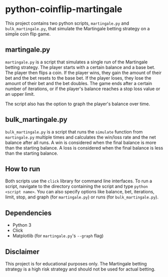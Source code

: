 # python-coinflip-martingale

This project contains two python scripts, `martingale.py` and `bulk_martingale.py`, that simulate the Martingale betting strategy on a simple coin flip game.

## martingale.py

`martingale.py` is a script that simulates a single run of the Martingale betting strategy. The player starts with a certain balance and a base bet. The player then flips a coin. If the player wins, they gain the amount of their bet and the bet resets to the base bet. If the player loses, they lose the amount of their bet and the bet doubles. The game ends after a certain number of iterations, or if the player's balance reaches a stop loss value or an upper limit.

The script also has the option to graph the player's balance over time.

## bulk_martingale.py

`bulk_martingale.py` is a script that runs the `simulate` function from `martingale.py` multiple times and calculates the win/loss rate and the net balance after all runs. A win is considered when the final balance is more than the starting balance. A loss is considered when the final balance is less than the starting balance.

## How to run

Both scripts use the `click` library for command line interfaces. To run a script, navigate to the directory containing the script and type `python <script name>`. You can also specify options like balance, bet, iterations, limit, stop, and graph (for `martingale.py`) or runs (for `bulk_martingale.py`).

## Dependencies

- Python 3
- Click
- Matplotlib (for `martingale.py`'s `--graph` flag)

## Disclaimer

This project is for educational purposes only. The Martingale betting strategy is a high risk strategy and should not be used for actual betting.